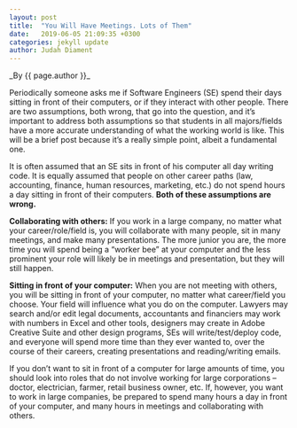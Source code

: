 ```yaml
---
layout: post
title:  "You Will Have Meetings. Lots of Them"
date:   2019-06-05 21:09:35 +0300
categories: jekyll update
author: Judah Diament
---
```


<span class="author-name">
_By {{ page.author }}_
</span>


Periodically someone asks me if Software Engineers (SE) spend their days sitting in front of their computers, or if they interact with other people. There are two assumptions, both wrong, that go into the question, and it’s important to address both assumptions so that students in all majors/fields have a more accurate understanding of what the working world is like. This will be a brief post because it’s a really simple point, albeit a fundamental one.

It is often assumed that an SE sits in front of his computer all day writing code. It is equally assumed that people on other career paths (law, accounting, finance, human resources, marketing, etc.) do not spend hours a day sitting in front of their computers. **Both of these assumptions are wrong.**

**Collaborating with others:** If you work in a large company, no matter what your career/role/field is, you will collaborate with many people, sit in many meetings, and make many presentations. The more junior you are, the more time you will spend being a “worker bee” at your computer and the less prominent your role will likely be in meetings and presentation, but they will still happen.

**Sitting in front of your computer:** When you are not meeting with others, you will be sitting in front of your computer, no matter what career/field you choose. Your field will influence what you do on the computer. Lawyers may search and/or edit legal documents, accountants and financiers may work with numbers in Excel and other tools, designers may create in Adobe Creative Suite and other design programs, SEs will write/test/deploy code, and everyone will spend more time than they ever wanted to, over the course of their careers, creating presentations and reading/writing emails.

If you don’t want to sit in front of a computer for large amounts of time, you should look into roles that do not involve working for large corporations – doctor, electrician, farmer, retail business owner, etc. If, however, you want to work in large companies, be prepared to spend many hours a day in front of your computer, and many hours in meetings and collaborating with others.
